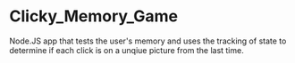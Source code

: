 # Clicky_Memory_Game
Node.JS app that tests the user's memory and uses the tracking of state to determine if each click is on a unqiue picture from the last time. 
